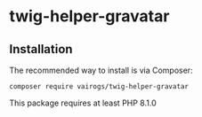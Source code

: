 # twig-helper-gravatar

Installation
------------

The recommended way to install is via Composer:

```
composer require vairogs/twig-helper-gravatar
```

This package requires at least PHP 8.1.0
